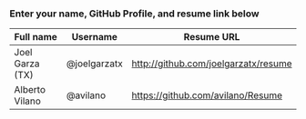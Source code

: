### Enter your name, GitHub Profile, and resume link below

| Full name      | Username     | Resume URL                           |
|----------------|--------------|--------------------------------------|
| Joel Garza (TX)| @joelgarzatx | http://github.com/joelgarzatx/resume |
| Alberto Vilano | @avilano     | https://github.com/avilano/Resume    |
